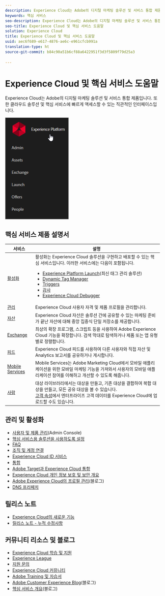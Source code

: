 ```yaml
---
description: Experience Cloud는 Adobe의 디지털 마케팅 솔루션 및 서비스 통합 제품입니다. 또한 클라우드 솔루션 및 핵심 서비스에 빠르게 액세스할 수 있는 직관적인 인터페이스입니다.
keywords: 핵심 서비스
seo-description: Experience Cloud는 Adobe의 디지털 마케팅 솔루션 및 서비스 통합 제품입니다. 또한 클라우드 솔루션 및 핵심 서비스에 빠르게 액세스할 수 있는 직관적인 인터페이스입니다.
seo-title: Experience Cloud 및 핵심 서비스 도움말
solution: Experience Cloud
title: Experience Cloud 및 핵심 서비스 도움말
uuid: aec6f689-e617-4876-ae6c-e961cfcb991a
translation-type: ht
source-git-commit: b84c90a51b6cf88a6422951f3d3f5809f79d25a3

---
```



# Experience Cloud 및 핵심 서비스 도움말

Experience Cloud는 Adobe의 디지털 마케팅 솔루션 및 서비스 통합 제품입니다. 또한 클라우드 솔루션 및 핵심 서비스에 빠르게 액세스할 수 있는 직관적인 인터페이스입니다.

![](assets/experience-cloud-core-services.png)

## 핵심 서비스 제품 설명서

| 서비스 | 설명 |
|--- |--- |
| [활성화](activation/activation.md) | 활성화는 Experience Cloud 솔루션을 구현하고 배포할 수 있는 핵심 서비스입니다. 이러한 서비스에는 다음이 포함됩니다.<ul><li>[Experience Platform Launch](https://docs.adobelaunch.com/)(최신 태그 관리 솔루션)</li><li>[Dynamic Tag Manager](https://marketing.adobe.com/resources/help/ko_KR/dtm/)</li><li>[Triggers](activation/triggers.md)</li><li>[감사](https://marketing.adobe.com/resources/help/ko_KR/auditor/)</li><li>[Experience Cloud Debugger](https://marketing.adobe.com/resources/help/ko_KR/experience-cloud-debugger/)</li></ul> |
| [관리](admin-getting-started/admin-getting-started.md) | Experience Cloud 사용자 자격 및 제품 프로필을 관리합니다. |
| [자산](experience-cloud-assets/experience-cloud-assets.md) | Experience Cloud 자산은 솔루션 간에 공유할 수 있는 마케팅 준비가 끝난 자산에 대해 중앙 집중식 단일 저장소를 제공합니다. |
| [Exchange](https://experiencecloud.adobeexchange.com/) | 최상의 확장 프로그램, 스크립트 등을 사용하여 Adobe Experience Cloud 기능을 확장합니다. 검색 막대로 탐색하거나 제품 또는 앱 유형별로 정렬합니다. |
| [피드](feed.md) | Experience Cloud 피드를 사용하여 다른 사용자와 직접 자산 및 Analytics 보고서를 공유하거나 게시합니다. |
| [Mobile Services](https://marketing.adobe.com/resources/help/ko_KR/mobile/) | Mobile Services는 Adobe Marketing Cloud에서 모바일 애플리케이션을 위한 모바일 마케팅 기능을 가져와서 사용자의 모바일 애플리케이션 참여를 이해하고 개선할 수 있도록 해줍니다. |
| [사람](audience-library/audience-library.md) | 대상 라이브러리에서는 대상을 만들고, 기존 대상을 결합하여 복합 대상을 만들고, 모든 공유 대상을 볼 수 있습니다.<br>[고객 속성](attributes/attributes.md)에서 엔터프라이즈 고객 데이터를 Experience Cloud에 업로드할 수도 있습니다. |

## 관리 및 활성화

* [사용자 및 제품 관리](admin-getting-started/admin-getting-started.md)(Admin Console)
* [핵심 서비스용 솔루션을 사용하도록 설정](core-services/core-services.md)
* [FAQ](admin-getting-started/admin-getting-started.md)
* [조직 및 계정 연결](admin-getting-started/organizations.md)
* [Experience Cloud ID 서비스](https://marketing.adobe.com/resources/help/ko_KR/mcvid/)
* [통합](marketing-cloud-integrations.md)
* [Adobe Target과 Experience Cloud 통합](https://marketing.adobe.com/resources/help/ko_KR/target/a4t/c_integrating_target_with_mac.html)
* [Experience Cloud 개인 정보 보호 및 보안 개요](assets/Adobe-Marketing-Cloud-Privacy-and-Security-Overview.pdf)
* [Adobe Experience Cloud의 프로필 관리](https://theblog.adobe.com/profile-management-adobe-marketing-cloud-comes-together/)(블로그)
* [DNS 프리페치](admin-getting-started/admin-getting-started.md#concept_6BC8C6856E3644F8956D7AD0A96383B7)

## 릴리스 노트

* [Experience Cloud의 새로운 기능](marketing-cloud-interface/marketing-cloud-interface.md#concept_9A4370BD59744928BDC9F87E978798B3)
* [릴리스 노트 - 누적 수정사항](marketing-cloud-interface/release-notes.md#concept_F5C9FF69A5B44395BB5FA0552F4E9175)

## 커뮤니티 리소스 및 블로그

* [Experience Cloud 학습 및 지원](https://helpx.adobe.com/kr/support/experience-cloud.html)
* [Experience League](https://landing.adobe.com/experience-league/)
* [지원 문의](https://helpx.adobe.com/kr/contact/enterprise-support.ec.html)
* [Experience Cloud 커뮤니티](https://forums.adobe.com/kr/community/experience-cloud)
* [Adobe Training 및 자습서](https://helpx.adobe.com/kr/learning.html?promoid=KAUDK)
* [Adobe Customer Experience Blog](https://theblog.adobe.com/customer-experience/)(블로그)
* [핵심 서비스 개요](https://theblog.adobe.com/part-2-capturing-leveraging-consumer-behavior-adobe-marketing-cloud/)(블로그)
